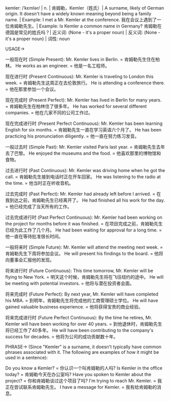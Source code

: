kemler: /ˈkɛmlər/ | n. | 肯姆勒，Kemler（姓氏）|  A surname, likely of German origin.  It doesn't have a widely known meaning beyond being a family name. | Example:  I met a Mr. Kemler at the conference. 我在会议上遇到了一位肯姆勒先生。| Example:  Is Kemler a common name in Germany?  肯姆勒在德国是常见的姓氏吗？| 近义词: (None - it's a proper noun) | 反义词: (None - it's a proper noun) | 词性: noun


USAGE->

一般现在时 (Simple Present):
Mr. Kemler lives in Berlin. = 肯姆勒先生住在柏林。
He works as an engineer. = 他是一名工程师。

现在进行时 (Present Continuous):
Mr. Kemler is traveling to London this week. = 肯姆勒先生这周正在去伦敦旅行。
He is attending a conference there. = 他在那里参加一个会议。

现在完成时 (Present Perfect):
Mr. Kemler has lived in Berlin for many years. = 肯姆勒先生在柏林住了很多年。
He has worked for several different companies. = 他在几家不同的公司工作过。

现在完成进行时 (Present Perfect Continuous):
Mr. Kemler has been learning English for six months. = 肯姆勒先生一直在学习英语六个月了。
He has been practicing his pronunciation diligently. = 他一直在努力练习发音。


一般过去时 (Simple Past):
Mr. Kemler visited Paris last year. = 肯姆勒先生去年去了巴黎。
He enjoyed the museums and the food. = 他喜欢那里的博物馆和食物。


过去进行时 (Past Continuous):
Mr. Kemler was driving home when he got the call. = 肯姆勒先生接到电话时正在开车回家。
He was listening to the radio at the time. = 他当时正在听收音机。


过去完成时 (Past Perfect):
Mr. Kemler had already left before I arrived. = 在我到达之前，肯姆勒先生已经离开了。
He had finished all his work for the day. = 他已经完成了当天所有的工作。


过去完成进行时 (Past Perfect Continuous):
Mr. Kemler had been working on the project for months before it was finished. = 在项目完成之前，肯姆勒先生已经为此工作了几个月。
He had been waiting for approval for a long time. = 他一直在等待批准很长时间。


一般将来时 (Simple Future):
Mr. Kemler will attend the meeting next week. = 肯姆勒先生下周将参加会议。
He will present his findings to the board. = 他将向董事会汇报他的发现。


将来进行时 (Future Continuous):
This time tomorrow, Mr. Kemler will be flying to New York. = 明天这个时候，肯姆勒先生将在飞往纽约的途中。
He will be meeting with potential investors. = 他将与潜在投资者会面。

将来完成时 (Future Perfect):
By next year, Mr. Kemler will have completed his MBA. = 到明年，肯姆勒先生将完成他的工商管理硕士学位。
He will have gained valuable business experience. = 他将获得宝贵的商业经验。

将来完成进行时 (Future Perfect Continuous):
By the time he retires, Mr. Kemler will have been working for over 40 years. = 到他退休时，肯姆勒先生将已经工作了40多年。
He will have been contributing to the company's success for decades. = 他将为公司的成功贡献数十年。


PHRASE-> (Since "Kemler" is a surname, it doesn't typically have common phrases associated with it.  The following are examples of how it might be used in a sentence):

Do you know a Kemler? = 你认识一个叫肯姆勒的人吗?
Is Kemler in the office today? = 肯姆勒今天在办公室吗?
Have you spoken to Kemler about the project? = 你和肯姆勒谈过这个项目了吗?
I'm trying to reach Mr. Kemler. = 我正在尝试联系肯姆勒先生。
I have a message for Kemler. = 我有给肯姆勒的消息。

